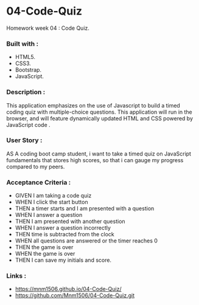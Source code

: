 # 04-Code-Quiz
Homework week 04 : Code Quiz.

### Built with :
- HTML5.
- CSS3.
- Bootstrap.
- JavaScript.

### Description :
This application emphasizes on the use of Javascript to build a timed coding quiz with multiple-choice questions. This application will run in the browser, and will feature dynamically updated HTML and CSS powered by JavaScript code .

### User Story :
AS A coding boot camp student,
i want to take a timed quiz on JavaScript fundamentals that stores high scores,
so that i can gauge my progress compared to my peers.

### Acceptance Criteria :
- GIVEN I am taking a code quiz
- WHEN I click the start button
- THEN a timer starts and I am presented with a question
- WHEN I answer a question
- THEN I am presented with another question
- WHEN I answer a question incorrectly
- THEN time is subtracted from the clock
- WHEN all questions are answered or the timer reaches 0
- THEN the game is over
- WHEN the game is over
- THEN I can save my initials and score.

### Links :
- https://mnm1506.github.io/04-Code-Quiz/
- https://github.com/Mnm1506/04-Code-Quiz.git